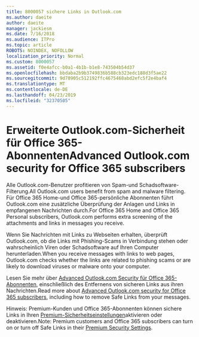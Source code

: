 ```yaml
---
title: 8000057 sichere Links in Outlook.com
ms.author: daeite
author: daeite
manager: jackiesm
ms.date: 7/16/2018
ms.audience: ITPro
ms.topic: article
ROBOTS: NOINDEX, NOFOLLOW
localization_priority: Normal
ms.custom: 8000057
ms.assetid: f0e4afcc-b0a1-4b1b-b1e8-743504b54d37
ms.openlocfilehash: bbdaba2b9b3749836b588cb323edc188d3f5ae22
ms.sourcegitcommit: 9d78905c512192ffc4675468abd2efc5f2e4baf4
ms.translationtype: MT
ms.contentlocale: de-DE
ms.lasthandoff: 04/23/2019
ms.locfileid: "32370505"
---
```

# <a name="advanced-outlookcom-security-for-office-365-subscribers"></a><span data-ttu-id="6d47e-102">Erweiterte Outlook.com-Sicherheit für Office 365-Abonnenten</span><span class="sxs-lookup"><span data-stu-id="6d47e-102">Advanced Outlook.com security for Office 365 subscribers</span></span>

<span data-ttu-id="6d47e-103">Alle Outlook.com-Benutzer profitieren von Spam-und Schadsoftware-Filterung.</span><span class="sxs-lookup"><span data-stu-id="6d47e-103">All Outlook.com users benefit from spam and malware filtering.</span></span> <span data-ttu-id="6d47e-104">Für Office 365 Home-und Office 365-persönliche Abonnenten führt Outlook.com eine zusätzliche Überprüfung der Anlagen und Links in empfangenen Nachrichten durch.</span><span class="sxs-lookup"><span data-stu-id="6d47e-104">For Office 365 Home and Office 365 Personal subscribers, Outlook.com performs extra screening of the attachments and links in messages you receive.</span></span>
  
<span data-ttu-id="6d47e-105">Wenn Sie Nachrichten mit Links zu Webseiten erhalten, überprüft Outlook.com, ob die Links mit Phishing-Scams in Verbindung stehen oder wahrscheinlich Viren oder Schadsoftware auf Ihren Computer herunterladen.</span><span class="sxs-lookup"><span data-stu-id="6d47e-105">When you receive messages with links to web pages, Outlook.com checks whether the links are related to phishing scams or are likely to download viruses or malware onto your computer.</span></span>
  
<span data-ttu-id="6d47e-106">Lesen Sie mehr über [Advanced Outlook.com Security für Office 365-Abonnenten](https://go.microsoft.com/fwlink/p/?linkid=2006140), einschließlich des Entfernens von sicheren Links aus ihren Nachrichten.</span><span class="sxs-lookup"><span data-stu-id="6d47e-106">Read more about [Advanced Outlook.com security for Office 365 subscribers](https://go.microsoft.com/fwlink/p/?linkid=2006140), including how to remove Safe Links from your messages.</span></span>
  
<span data-ttu-id="6d47e-107">Hinweis: Premium-Kunden und Office 365-Abonnenten können sichere Links in Ihren [Premium-Sicherheitseinstellungen](https://outlook.live.com/mail/options/premium/security)aktivieren oder deaktivieren.</span><span class="sxs-lookup"><span data-stu-id="6d47e-107">Note: Premium customers and Office 365 subscribers can turn on or turn off Safe Links in their [Premium Security Settings](https://outlook.live.com/mail/options/premium/security).</span></span>